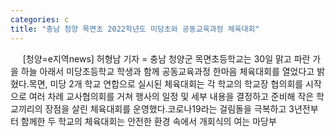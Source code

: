 ```yaml
---
categories: c
title: "충남 청양 목면초 2022학년도 미당초와 공동교육과정 체육대회"
---
```

&nbsp;&nbsp;&nbsp;&nbsp; [청양=e지역news] 허형남 기자 = 충남 청양군 목면초등학교는 30일 맑고 파란 가을 하늘 아래서 미당초등학교 학생과 함께 공동교육과정 한마음 체육대회를 열었다고 밝혔다.목면, 미당 2개 학교 연합으로 실시된 체육대회는 각 학교의 학교장 협의회를 시작으로 여러 차례 교사협의회를 거쳐 행사의 일정 및 세부 내용을 결정하고 준비해 작은 학교끼리의 장점을 살린 체육대회를 운영했다.코로나19라는 걸림돌을 극복하고 3년전부터 함께한 두 학교의 체육대회는 안전한 환경 속에서 개회식의 여는 마당부